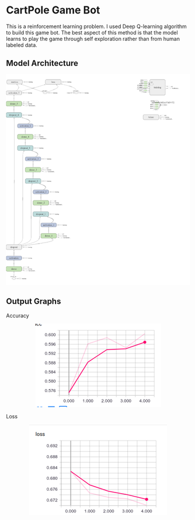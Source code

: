 # CartPole Game Bot

This is a reinforcement learning problem. I used Deep Q-learning algorithm to build this game bot. The best aspect of this method is that the model learns to play the game through self exploration rather than from human labeled data.


## Model Architecture
<p align="center"> <img src="Model.png"/> </p>

## Output Graphs
Accuracy
<p align="center"> <img src="accuracy.png"/> </p>

Loss
<p align="center"> <img src="loss.png"/> </p>

 


